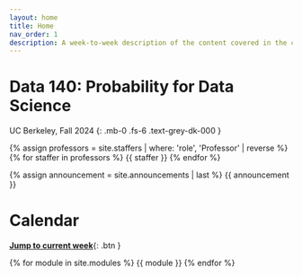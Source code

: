 ```yaml
---
layout: home
title: Home
nav_order: 1
description: A week-to-week description of the content covered in the course.
---
```


# Data 140: Probability for Data Science
UC Berkeley, Fall 2024
{: .mb-0 .fs-6 .text-grey-dk-000 }

<div>
{% assign professors = site.staffers | where: 'role', 'Professor' | reverse %}
    <div class="role">
        {% for staffer in professors %}
        {{ staffer }}
        {% endfor %}
    </div>
</div>

{% assign announcement = site.announcements | last %}
{{ announcement }}

# Calendar
[**Jump to current week**](#week-2-random-variables-and-symmetry){: .btn } 

{% for module in site.modules %}
{{ module }}
{% endfor %}

